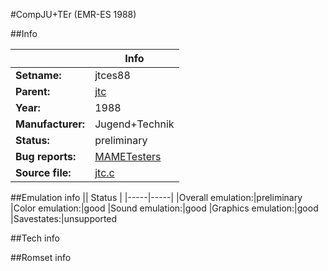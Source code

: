#CompJU+TEr (EMR-ES 1988)

##Info

||Info|
|-----|-----|
|**Setname:**|jtces88
|**Parent:**|[jtc](jtc.md)
|**Year:**|1988
|**Manufacturer:**|Jugend+Technik
|**Status:**|preliminary
|**Bug reports:**|[MAMETesters](http://mametesters.org/view_all_set.php?type=1&temporary=y&search=jtc.c)
|**Source file:**|[jtc.c](https://github.com/mamedev/mame/blob/master/src/mess/drivers/jtc.c)

##Emulation info
|| Status |
|-----|-----|
|Overall emulation:|preliminary
|Color emulation:|good
|Sound emulation:|good
|Graphics emulation:|good
|Savestates:|unsupported

##Tech info

##Romset info

<!--- START OF EDITED COMMENT DO NOT TOUCH TEXT ABOVE-->
